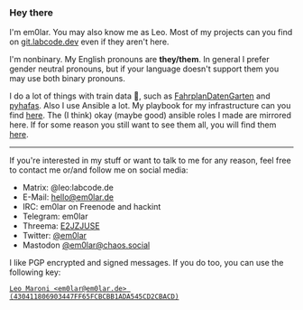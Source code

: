 ### Hey there
I'm em0lar. You may also know me as Leo. Most of my projects can you find on [git.labcode.dev](https://git.labcode.dev/em0lar) even if they aren't here.

I'm nonbinary. My English pronouns are **they/them**. In general I prefer gender neutral pronouns, but if your language doesn't support them you may use both binary pronouns.

I do a lot of things with train data 🚄, such as [FahrplanDatenGarten](https://github.com/fahrplandatengarten/fahrplandatengarten) and [pyhafas](https://github.com/n0emis/pyhafas). Also I use Ansible a lot. My playbook for my infrastructure can you find [here](https://github.com/em0lar/server_ansible). The (I think) okay (maybe good) ansible roles I made are mirrored here. If for some reason you still want to see them all, you will find them [here](https://git.labcode.dev/ansible_roles).

<hr>

If you're interested in my stuff or want to talk to me for any reason, feel free to contact me or/and follow me on social media:
* Matrix: @leo:labcode.de
* E-Mail: hello@em0lar.de
* IRC: em0lar on Freenode and hackint
* Telegram: em0lar
* Threema: [E2JZJUSE](https://threema.id/E2JZJUSE)
* Twitter: [@em0lar](https://twitter.com/em0lar)
* Mastodon [@em0lar@chaos.social](https://chaos.social/@em0lar)

I like PGP encrypted and signed messages. If you do too, you can use the following key:

[`Leo Maroni <em0lar@em0lar.de> (430411806903447FF65FCBCBB1ADA545CD2CBACD)`](https://keys.openpgp.org/vks/v1/by-fingerprint/430411806903447FF65FCBCBB1ADA545CD2CBACD)

<!--
**em0lar/em0lar** is a ✨ _special_ ✨ repository because its `README.md` (this file) appears on your GitHub profile.

Here are some ideas to get you started:

- 🔭 I’m currently working on ...
- 🌱 I’m currently learning ...
- 👯 I’m looking to collaborate on ...
- 🤔 I’m looking for help with ...
- 💬 Ask me about ...
- 📫 How to reach me: ...
- 😄 Pronouns: ...
- ⚡ Fun fact: ...
-->
